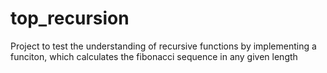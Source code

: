 # top_recursion
Project to test the understanding of recursive functions by implementing a funciton, which calculates the fibonacci sequence in any given length
